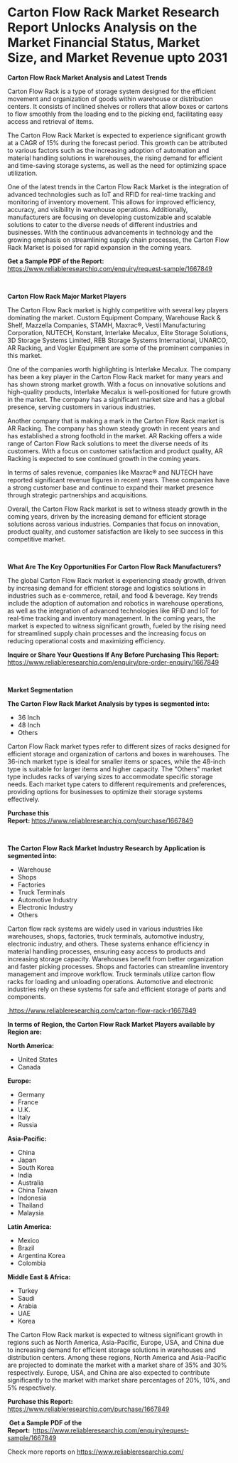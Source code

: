 <p><h1>Carton Flow Rack Market Research Report Unlocks Analysis on the Market Financial Status, Market Size, and Market Revenue upto 2031</h1></p><p><strong>Carton Flow Rack Market Analysis and Latest Trends</strong></p>
<p><p>Carton Flow Rack is a type of storage system designed for the efficient movement and organization of goods within warehouse or distribution centers. It consists of inclined shelves or rollers that allow boxes or cartons to flow smoothly from the loading end to the picking end, facilitating easy access and retrieval of items.</p><p>The Carton Flow Rack Market is expected to experience significant growth at a CAGR of 15% during the forecast period. This growth can be attributed to various factors such as the increasing adoption of automation and material handling solutions in warehouses, the rising demand for efficient and time-saving storage systems, as well as the need for optimizing space utilization.</p><p>One of the latest trends in the Carton Flow Rack Market is the integration of advanced technologies such as IoT and RFID for real-time tracking and monitoring of inventory movement. This allows for improved efficiency, accuracy, and visibility in warehouse operations. Additionally, manufacturers are focusing on developing customizable and scalable solutions to cater to the diverse needs of different industries and businesses. With the continuous advancements in technology and the growing emphasis on streamlining supply chain processes, the Carton Flow Rack Market is poised for rapid expansion in the coming years.</p></p>
<p><strong>Get a Sample PDF of the Report:&nbsp;</strong> <a href="https://www.reliableresearchiq.com/enquiry/request-sample/1667849">https://www.reliableresearchiq.com/enquiry/request-sample/1667849</a></p>
<p>&nbsp;</p>
<p><strong>Carton Flow Rack Major Market Players</strong></p>
<p><p>The Carton Flow Rack market is highly competitive with several key players dominating the market. Custom Equipment Company, Warehouse Rack & Shelf, Mazzella Companies, STAMH, Maxrac®, Vestil Manufacturing Corporation, NUTECH, Konstant, Interlake Mecalux, Elite Storage Solutions, 3D Storage Systems Limited, REB Storage Systems International, UNARCO, AR Racking, and Vogler Equipment are some of the prominent companies in this market.</p><p>One of the companies worth highlighting is Interlake Mecalux. The company has been a key player in the Carton Flow Rack market for many years and has shown strong market growth. With a focus on innovative solutions and high-quality products, Interlake Mecalux is well-positioned for future growth in the market. The company has a significant market size and has a global presence, serving customers in various industries.</p><p>Another company that is making a mark in the Carton Flow Rack market is AR Racking. The company has shown steady growth in recent years and has established a strong foothold in the market. AR Racking offers a wide range of Carton Flow Rack solutions to meet the diverse needs of its customers. With a focus on customer satisfaction and product quality, AR Racking is expected to see continued growth in the coming years.</p><p>In terms of sales revenue, companies like Maxrac® and NUTECH have reported significant revenue figures in recent years. These companies have a strong customer base and continue to expand their market presence through strategic partnerships and acquisitions.</p><p>Overall, the Carton Flow Rack market is set to witness steady growth in the coming years, driven by the increasing demand for efficient storage solutions across various industries. Companies that focus on innovation, product quality, and customer satisfaction are likely to see success in this competitive market.</p></p>
<p>&nbsp;</p>
<p><strong>What Are The Key Opportunities For Carton Flow Rack Manufacturers?</strong></p>
<p><p>The global Carton Flow Rack market is experiencing steady growth, driven by increasing demand for efficient storage and logistics solutions in industries such as e-commerce, retail, and food & beverage. Key trends include the adoption of automation and robotics in warehouse operations, as well as the integration of advanced technologies like RFID and IoT for real-time tracking and inventory management. In the coming years, the market is expected to witness significant growth, fueled by the rising need for streamlined supply chain processes and the increasing focus on reducing operational costs and maximizing efficiency.</p></p>
<p><strong>Inquire or Share Your Questions If Any Before Purchasing This Report:</strong> <a href="https://www.reliableresearchiq.com/enquiry/pre-order-enquiry/1667849">https://www.reliableresearchiq.com/enquiry/pre-order-enquiry/1667849</a></p>
<p>&nbsp;</p>
<p><strong>Market Segmentation</strong></p>
<p><strong>The Carton Flow Rack Market Analysis by types is segmented into:</strong></p>
<p><ul><li>36 Inch</li><li>48 Inch</li><li>Others</li></ul></p>
<p><p>Carton Flow Rack market types refer to different sizes of racks designed for efficient storage and organization of cartons and boxes in warehouses. The 36-inch market type is ideal for smaller items or spaces, while the 48-inch type is suitable for larger items and higher capacity. The "Others" market type includes racks of varying sizes to accommodate specific storage needs. Each market type caters to different requirements and preferences, providing options for businesses to optimize their storage systems effectively.</p></p>
<p><strong>Purchase this Report:&nbsp;</strong><a href="https://www.reliableresearchiq.com/purchase/1667849">https://www.reliableresearchiq.com/purchase/1667849</a></p>
<p>&nbsp;</p>
<p><strong>The Carton Flow Rack Market Industry Research by Application is segmented into:</strong></p>
<p><ul><li>Warehouse</li><li>Shops</li><li>Factories</li><li>Truck Terminals</li><li>Automotive Industry</li><li>Electronic Industry</li><li>Others</li></ul></p>
<p><p>Carton flow rack systems are widely used in various industries like warehouses, shops, factories, truck terminals, automotive industry, electronic industry, and others. These systems enhance efficiency in material handling processes, ensuring easy access to products and increasing storage capacity. Warehouses benefit from better organization and faster picking processes. Shops and factories can streamline inventory management and improve workflow. Truck terminals utilize carton flow racks for loading and unloading operations. Automotive and electronic industries rely on these systems for safe and efficient storage of parts and components.</p></p>
<p><a href="https://www.reliableresearchiq.com/carton-flow-rack-r1667849">&nbsp;https://www.reliableresearchiq.com/carton-flow-rack-r1667849</a></p>
<p><strong>In terms of Region, the Carton Flow Rack Market Players available by Region are:</strong></p>
<p>
    <p> <strong> North America: </strong>
        <ul>
            <li>United States</li>
            <li>Canada</li>
        </ul>
        </p> 
    <p> <strong> Europe: </strong>
        <ul>
            <li>Germany</li>
            <li>France</li>
            <li>U.K.</li>
            <li>Italy</li>
            <li>Russia</li>
        </ul>
        </p> 
    <p> <strong> Asia-Pacific: </strong>
        <ul>
            <li>China</li>
            <li>Japan</li>
            <li>South Korea</li>
            <li>India</li>
            <li>Australia</li>
            <li>China Taiwan</li>
            <li>Indonesia</li>
            <li>Thailand</li>
            <li>Malaysia</li>
        </ul>
        </p> 
    <p> <strong> Latin America: </strong>
        <ul>
            <li>Mexico</li>
            <li>Brazil</li>
            <li>Argentina Korea</li>
            <li>Colombia</li>
        </ul>
        </p> 
    <p> <strong> Middle East & Africa: </strong>
        <ul>
            <li>Turkey</li>
            <li>Saudi</li>
            <li>Arabia</li>
            <li>UAE</li>
            <li>Korea</li>
        </ul>
    </p>
    </p>
<p><p>The Carton Flow Rack market is expected to witness significant growth in regions such as North America, Asia-Pacific, Europe, USA, and China due to increasing demand for efficient storage solutions in warehouses and distribution centers. Among these regions, North America and Asia-Pacific are projected to dominate the market with a market share of 35% and 30% respectively. Europe, USA, and China are also expected to contribute significantly to the market with market share percentages of 20%, 10%, and 5% respectively.</p></p>
<p><strong>Purchase this Report: </strong><a href="https://www.reliableresearchiq.com/purchase/1667849">https://www.reliableresearchiq.com/purchase/1667849</a></p>
<p>&nbsp;<strong>Get a Sample PDF of the Report:&nbsp;&nbsp;</strong><a href="https://www.reliableresearchiq.com/enquiry/request-sample/1667849">https://www.reliableresearchiq.com/enquiry/request-sample/1667849</a></p>
<p><strong></strong></p>
<p>Check more reports on <a href="https://www.reliableresearchiq.com/">https://www.reliableresearchiq.com/</a></p>